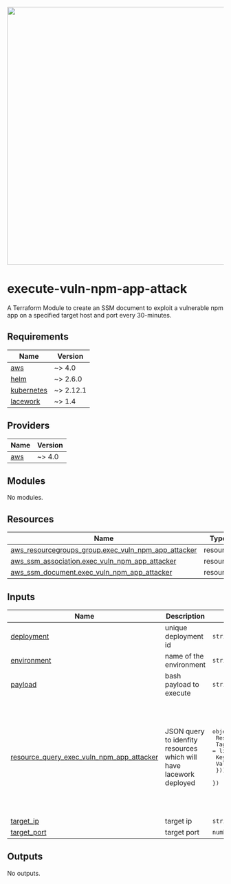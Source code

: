 <a href="https://lacework.com"><img src="https://techally-content.s3-us-west-1.amazonaws.com/public-content/lacework_logo_full.png" width="600"></a>

# execute-vuln-npm-app-attack

A Terraform Module to create an SSM document to exploit a vulnerable npm app on a specified target host and port every 30-minutes.

## Requirements

| Name | Version |
|------|---------|
| <a name="requirement_aws"></a> [aws](#requirement\_aws) | ~> 4.0 |
| <a name="requirement_helm"></a> [helm](#requirement\_helm) | ~> 2.6.0 |
| <a name="requirement_kubernetes"></a> [kubernetes](#requirement\_kubernetes) | ~> 2.12.1 |
| <a name="requirement_lacework"></a> [lacework](#requirement\_lacework) | ~> 1.4 |

## Providers

| Name | Version |
|------|---------|
| <a name="provider_aws"></a> [aws](#provider\_aws) | ~> 4.0 |

## Modules

No modules.

## Resources

| Name | Type |
|------|------|
| [aws_resourcegroups_group.exec_vuln_npm_app_attacker](https://registry.terraform.io/providers/hashicorp/aws/latest/docs/resources/resourcegroups_group) | resource |
| [aws_ssm_association.exec_vuln_npm_app_attacker](https://registry.terraform.io/providers/hashicorp/aws/latest/docs/resources/ssm_association) | resource |
| [aws_ssm_document.exec_vuln_npm_app_attacker](https://registry.terraform.io/providers/hashicorp/aws/latest/docs/resources/ssm_document) | resource |

## Inputs

| Name | Description | Type | Default | Required |
|------|-------------|------|---------|:--------:|
| <a name="input_deployment"></a> [deployment](#input\_deployment) | unique deployment id | `string` | n/a | yes |
| <a name="input_environment"></a> [environment](#input\_environment) | name of the environment | `string` | n/a | yes |
| <a name="input_payload"></a> [payload](#input\_payload) | bash payload to execute | `string` | `"touch /tmp/vuln_npm_app_pwned\n"` | no |
| <a name="input_resource_query_exec_vuln_npm_app_attacker"></a> [resource\_query\_exec\_vuln\_npm\_app\_attacker](#input\_resource\_query\_exec\_vuln\_npm\_app\_attacker) | JSON query to idenfity resources which will have lacework deployed | <pre>object({<br>      ResourceTypeFilters = list(string)<br>      TagFilters  = list(object({<br>        Key = string<br>        Values = list(string)<br>      }))<br>    })</pre> | <pre>{<br>  "ResourceTypeFilters": [<br>    "AWS::EC2::Instance"<br>  ],<br>  "TagFilters": [<br>    {<br>      "Key": "ssm_exec_vuln_npm_app_attacker",<br>      "Values": [<br>        "true"<br>      ]<br>    }<br>  ]<br>}</pre> | no |
| <a name="input_target_ip"></a> [target\_ip](#input\_target\_ip) | target ip | `string` | n/a | yes |
| <a name="input_target_port"></a> [target\_port](#input\_target\_port) | target port | `number` | n/a | yes |

## Outputs

No outputs.
